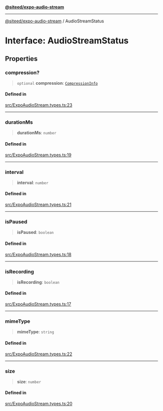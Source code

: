 [**@siteed/expo-audio-stream**](../README.md)

***

[@siteed/expo-audio-stream](../README.md) / AudioStreamStatus

# Interface: AudioStreamStatus

## Properties

### compression?

> `optional` **compression**: [`CompressionInfo`](CompressionInfo.md)

#### Defined in

[src/ExpoAudioStream.types.ts:23](https://github.com/deeeed/expo-audio-stream/blob/28be564864425ab95a6773e2bc19f856eb418d1c/packages/expo-audio-stream/src/ExpoAudioStream.types.ts#L23)

***

### durationMs

> **durationMs**: `number`

#### Defined in

[src/ExpoAudioStream.types.ts:19](https://github.com/deeeed/expo-audio-stream/blob/28be564864425ab95a6773e2bc19f856eb418d1c/packages/expo-audio-stream/src/ExpoAudioStream.types.ts#L19)

***

### interval

> **interval**: `number`

#### Defined in

[src/ExpoAudioStream.types.ts:21](https://github.com/deeeed/expo-audio-stream/blob/28be564864425ab95a6773e2bc19f856eb418d1c/packages/expo-audio-stream/src/ExpoAudioStream.types.ts#L21)

***

### isPaused

> **isPaused**: `boolean`

#### Defined in

[src/ExpoAudioStream.types.ts:18](https://github.com/deeeed/expo-audio-stream/blob/28be564864425ab95a6773e2bc19f856eb418d1c/packages/expo-audio-stream/src/ExpoAudioStream.types.ts#L18)

***

### isRecording

> **isRecording**: `boolean`

#### Defined in

[src/ExpoAudioStream.types.ts:17](https://github.com/deeeed/expo-audio-stream/blob/28be564864425ab95a6773e2bc19f856eb418d1c/packages/expo-audio-stream/src/ExpoAudioStream.types.ts#L17)

***

### mimeType

> **mimeType**: `string`

#### Defined in

[src/ExpoAudioStream.types.ts:22](https://github.com/deeeed/expo-audio-stream/blob/28be564864425ab95a6773e2bc19f856eb418d1c/packages/expo-audio-stream/src/ExpoAudioStream.types.ts#L22)

***

### size

> **size**: `number`

#### Defined in

[src/ExpoAudioStream.types.ts:20](https://github.com/deeeed/expo-audio-stream/blob/28be564864425ab95a6773e2bc19f856eb418d1c/packages/expo-audio-stream/src/ExpoAudioStream.types.ts#L20)

